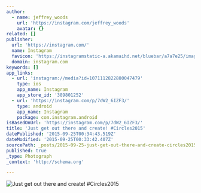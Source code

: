 ```yaml
---
author:
  - name: jeffrey_woods
    url: 'https://instagram.com/jeffrey_woods'
    avatar: {}
related: []
publisher:
  url: 'https://instagram.com/'
  name: Instagram
  favicon: 'https://instagramstatic-a.akamaihd.net/bluebar/a7a7e25/images/ico/favicon.ico'
  domain: instagram.com
keywords: []
app_links:
  - url: 'instagram://media?id=1071112822880047479'
    type: ios
    app_name: Instagram
    app_store_id: '389801252'
  - url: 'https://instagram.com/p/7dW2_6IZF3/'
    type: android
    app_name: Instagram
    package: com.instagram.android
isBasedOnUrl: 'https://instagram.com/p/7dW2_6IZF3/'
title: 'Just get out there and create! #Circles2015'
datePublished: '2015-09-25T00:34:43.519Z'
dateModified: '2015-09-25T00:33:42.407Z'
sourcePath: _posts/2015-09-25-just-get-out-there-and-create-circles2015.md
published: true
_type: Photograph
_context: 'http://schema.org'

---
```

![Just get out there and create&excl; &num;Circles2015](https://scontent.cdninstagram.com/hphotos-xaf1/t51.2885-15/sh0.08/e35/p640x640/11352066_463770750469103_504308856_n.jpg)